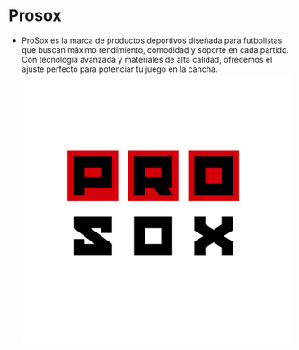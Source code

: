 # Prosox

- ProSox es la marca de productos deportivos diseñada para futbolistas que buscan máximo rendimiento, comodidad y soporte en cada partido. Con tecnología avanzada y materiales de alta calidad, ofrecemos el ajuste perfecto para potenciar tu juego en la cancha.
  ![](/src/assets/logoprosox.png)
